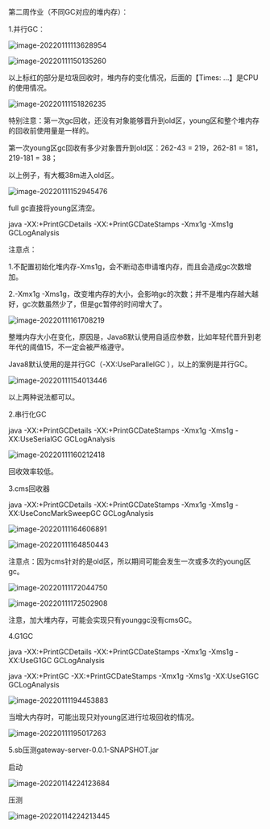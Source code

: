 第二周作业（不同GC对应的堆内存）：

1.并行GC：

![image-20220111113628954](image-20220111113628954.png)

![image-20220111150135260](image-20220111150135260.png)

以上标红的部分是垃圾回收时，堆内存的变化情况，后面的【Times: ...】是CPU的使用情况。

![image-20220111151826235](image-20220111151826235.png)

特别注意：第一次gc回收，还没有对象能够晋升到old区，young区和整个堆内存的回收前使用量是一样的。

第一次young区gc回收有多少对象晋升到old区：262-43 = 219，262-81 = 181，219-181 = 38；

以上例子，有大概38m进入old区。

![image-20220111152945476](image-20220111152945476.png)

full gc直接将young区清空。

java -XX:+PrintGCDetails -XX:+PrintGCDateStamps -Xmx1g -Xms1g GCLogAnalysis

注意点：

1.不配置初始化堆内存-Xms1g，会不断动态申请堆内存，而且会造成gc次数增加。

2.-Xmx1g -Xms1g，改变堆内存的大小，会影响gc的次数；并不是堆内存越大越好，gc次数虽然少了，但是gc暂停的时间增大了。

![image-20220111161708219](image-20220111161708219.png)

整堆内存大小在变化，原因是，Java8默认使用自适应参数，比如年轻代晋升到老年代的阈值15，不一定会被严格遵守。

Java8默认使用的是并行GC（-XX:UseParallelGC ），以上的案例是并行GC。

![image-20220111154013446](image-20220111154013446.png)

以上两种说法都可以。

2.串行化GC

java -XX:+PrintGCDetails -XX:+PrintGCDateStamps -Xmx1g -Xms1g -XX:UseSerialGC GCLogAnalysis

![image-20220111160212418](image-20220111160212418.png)

回收效率较低。

3.cms回收器

java -XX:+PrintGCDetails -XX:+PrintGCDateStamps -Xmx1g -Xms1g -XX:UseConcMarkSweepGC GCLogAnalysis

![image-20220111164606891](image-20220111164606891.png)

![image-20220111164850443](image-20220111164850443.png)

注意点：因为cms针对的是old区，所以期间可能会发生一次或多次的young区gc。

![image-20220111172044750](image-20220111172044750.png)

![image-20220111172502908](image-20220111172502908.png)

注意，加大堆内存，可能会实现只有younggc没有cmsGC。

4.G1GC

java -XX:+PrintGCDetails -XX:+PrintGCDateStamps -Xmx1g -Xms1g -XX:UseG1GC GCLogAnalysis

java -XX:+PrintGC -XX:+PrintGCDateStamps -Xmx1g -Xms1g -XX:UseG1GC GCLogAnalysis

![image-20220111194453883](image-20220111194453883.png)

当增大内存时，可能出现只对young区进行垃圾回收的情况。

![image-20220111195017263](image-20220111195017263.png)

5.sb压测gateway-server-0.0.1-SNAPSHOT.jar

启动

![image-20220114224123684](image-20220114224123684.png)

压测

![image-20220114224213445](image-20220114224213445.png)